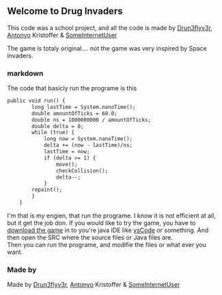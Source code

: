 ## Welcome to Drug Invaders

This code was a school project, and all the code is made by [Drun3flyv3r](https://github.com/dron3flyv3r), [Antonyo](https://github.com/AntonyoDK) Kristoffer & [SomeInternetUser](https://github.com/SomeInternetUser)

The game is totaly original.... not the game was very inspired by Space Invaders.

### markdown

The code that basicly run the programe is this

```markdown
public void run() {
        long lastTime = System.nanoTime();
        double amountOfTicks = 60.0;
        double ns = 1000000000 / amountOfTicks; 
        double delta = 0;
        while (true) {
            long now = System.nanoTime();
            delta += (now - lastTime)/ns;
            lastTime = now;
            if (delta >= 1) {
                move();
                checkCollision();
                delta--;
            }
        repaint();
        }        
    }
```

I'm that is my engien, that run the programe. I know it is not efficient at all, but it get the job don. If you would like to try the game, you have to [download the game](https://github.com/dron3flyv3r/Drug-Invaders) in to you're java IDE like [vsCode](https://code.visualstudio.com/) or something. 
And then open the SRC where the source files or Java files are.  
Then you can run the programe, and modifie the files or what ever you want.

### Made by
Made by [Drun3flyv3r](https://github.com/dron3flyv3r), [Antonyo](https://github.com/AntonyoDK) Kristoffer & [SomeInternetUser](https://github.com/SomeInternetUser)

